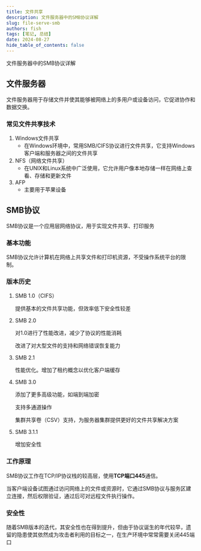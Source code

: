 ```yaml
---
title: 文件共享
description: 文件服务器中的SMB协议详解
slug: file-serve-smb
authors: fish
tags: [笔记, 总结]
date: 2024-08-27
hide_table_of_contents: false
---
```


文件服务器中的SMB协议详解

<!-- truncate -->

## 文件服务器

文件服务器用于存储文件并使其能够被网络上的多用户或设备访问，它促进协作和数据交换。

### 常见文件共享技术

1. Windows文件共享
   - 在Windows环境中，常用SMB/CIFS协议进行文件共享，它支持Windows客户端和服务器之间的文件共享
2. NFS（网络文件共享）
   - 在UNIX和Linux系统中广泛使用，它允许用户像本地存储一样在网络上查看、存储和更新文件
3. AFP
   - 主要用于苹果设备

## SMB协议

SMB协议是一个应用层网络协议，用于实现文件共享、打印服务

### 基本功能

SMB协议允许计算机在网络上共享文件和打印机资源，不受操作系统平台的限制。

### 版本历史

1. SMB 1.0（CIFS）

   提供基本的文件共享功能，但效率低下安全性较差

2. SMB 2.0

   对1.0进行了性能改进，减少了协议的性能消耗

   改进了对大型文件的支持和网络错误恢复能力

3. SMB 2.1

   性能优化。增加了租约概念以优化客户端缓存

4. SMB 3.0

   添加了更多高级功能，如端到端加密

   支持多通道操作

   集群共享卷（CSV）支持，为服务器集群提供更好的文件共享解决方案

5. SMB 3.1.1

   增加安全性

### 工作原理

SMB协议工作在TCP/IP协议栈的较高层，使用**TCP端口445**通信。

当客户端设备试图通过访问网络上的文件或资源时，它通过SMB协议与服务区建立连接，然后权限验证，通过后可对远程文件执行操作。

### 安全性

随着SMB版本的迭代，其安全性也在得到提升，但由于协议诞生的年代较早，遗留的隐患使其依然成为攻击者利用的目标之一，在生产环境中常常需要关闭445端口

